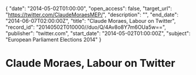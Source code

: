 {
  "date": "2014-05-02T01:00:00", 
  "open_access": false, 
  "target_url": "https://twitter.com/ClaudeMoraesMEP/", 
  "description": "", 
  "end_date": "2014-06-07T02:00:00Z", 
  "title": "Claude Moraes, Labour on Twitter", 
  "record_id": "20140502T010000//duo/Q/4Av8o8Y7m6OUa5w==", 
  "publisher": "twitter.com", 
  "start_date": "2014-05-02T01:00:00Z", 
  "subject": "European Parliament Elections 2014"
}

# Claude Moraes, Labour on Twitter


